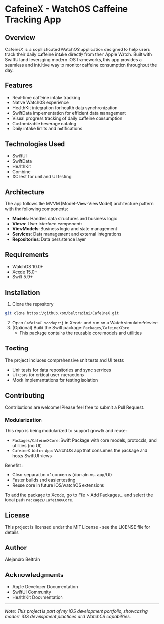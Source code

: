 # CafeineX - WatchOS Caffeine Tracking App

## Overview
CafeineX is a sophisticated WatchOS application designed to help users track their daily caffeine intake directly from their Apple Watch. Built with SwiftUI and leveraging modern iOS frameworks, this app provides a seamless and intuitive way to monitor caffeine consumption throughout the day.

## Features
- Real-time caffeine intake tracking
- Native WatchOS experience
- HealthKit integration for health data synchronization
- SwiftData implementation for efficient data management
- Visual progress tracking of daily caffeine consumption
- Customizable beverage catalog
- Daily intake limits and notifications

## Technologies Used
- SwiftUI
- SwiftData
- HealthKit
- Combine
- XCTest for unit and UI testing

## Architecture
The app follows the MVVM (Model-View-ViewModel) architecture pattern with the following components:
- **Models**: Handles data structures and business logic
- **Views**: User interface components
- **ViewModels**: Business logic and state management
- **Services**: Data management and external integrations
- **Repositories**: Data persistence layer

## Requirements
- WatchOS 10.0+
- Xcode 15.0+
- Swift 5.9+

## Installation
1. Clone the repository
```bash
git clone https://github.com/beltradini/CafeineX.git
```
2. Open `CafeineX.xcodeproj` in Xcode and run on a Watch simulator/device
3. (Optional) Build the Swift package: `Packages/CafeineXCore`
	- This package contains the reusable core models and utilities

## Testing
The project includes comprehensive unit tests and UI tests:
- Unit tests for data repositories and sync services
- UI tests for critical user interactions
- Mock implementations for testing isolation

## Contributing
Contributions are welcome! Please feel free to submit a Pull Request.

### Modularization
This repo is being modularized to support growth and reuse:
- `Packages/CafeineXCore`: Swift Package with core models, protocols, and utilities (no UI)
- `CafeineX Watch App`: WatchOS app that consumes the package and hosts SwiftUI views

Benefits:
- Clear separation of concerns (domain vs. app/UI)
- Faster builds and easier testing
- Reuse core in future iOS/watchOS extensions

To add the package to Xcode, go to File > Add Packages... and select the local path `Packages/CafeineXCore`.

## License
This project is licensed under the MIT License - see the LICENSE file for details

## Author
Alejandro Beltrán

## Acknowledgments
- Apple Developer Documentation
- SwiftUI Community
- HealthKit Documentation

---
*Note: This project is part of my iOS development portfolio, showcasing modern iOS development practices and WatchOS capabilities.*
